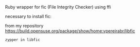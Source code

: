 Ruby wrapper for fic (File Integrity Checker) using ffi

necessary to install fic:

from my repository https://build.opensuse.org/package/show/home:vpereirabr/libfic

```zypper in libfic```


